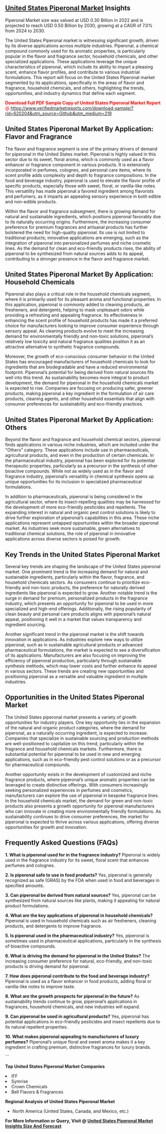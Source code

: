 <h2><a href="https://www.verifiedmarketreports.com/download-sample/?rid=620204&amp;utm_source=Github&amp;utm_medium=219" target="_blank">United States Piperonal Market</a> Insights</h2><p>Piperonal Market size was valued at USD 0.30 Billion in 2022 and is projected to reach USD 0.50 Billion by 2030, growing at a CAGR of 7.0% from 2024 to 2030.</p><p> <p>The United States Piperonal market is witnessing significant growth, driven by its diverse applications across multiple industries. Piperonal, a chemical compound commonly used for its aromatic properties, is particularly popular in the flavor and fragrance sector, household chemicals, and other specialized applications. These applications leverage the unique characteristics of piperonal, which include its ability to impart a pleasing scent, enhance flavor profiles, and contribute to various industrial formulations. This report will focus on the United States Piperonal market segmented by its applications, specifically in the areas of flavor and fragrance, household chemicals, and others, highlighting the trends, opportunities, and industry dynamics that define each segment.</p> <p><p><span class=""><span style="color: #ff0000;"><strong>Download Full PDF Sample Copy of United States Piperonal Market Report</strong> @ </span><a href="https://www.verifiedmarketreports.com/download-sample/?rid=620204&amp;utm_source=Github&amp;utm_medium=219" target="_blank">https://www.verifiedmarketreports.com/download-sample/?rid=620204&amp;utm_source=Github&amp;utm_medium=219</a></span></p></p> <h2>United States Piperonal Market By Application: Flavor and Fragrance</h2> <p>The flavor and fragrance segment is one of the primary drivers of demand for piperonal in the United States market. Piperonal is highly valued in this sector due to its sweet, floral aroma, which is commonly used as a flavor enhancer or fragrance component in various products. It is extensively incorporated in perfumes, colognes, and personal care items, where its scent profile adds complexity and depth to fragrance compositions. In the food and beverage industry, piperonal is used to elevate the flavor profile of specific products, especially those with sweet, floral, or vanilla-like notes. This versatility has made piperonal a favored ingredient among flavorists and perfumers, as it imparts an appealing sensory experience in both edible and non-edible products.</p> <p>Within the flavor and fragrance subsegment, there is growing demand for natural and sustainable ingredients, which positions piperonal favorably due to its naturally occurring origins. Furthermore, the increasing consumer preference for premium fragrances and artisanal products has further bolstered the need for high-quality piperonal. Its use is not limited to traditional products; innovative applications are emerging, such as the integration of piperonal into personalized perfumes and niche cosmetic lines. As the demand for clean and eco-friendly products rises, the ability of piperonal to be synthesized from natural sources adds to its appeal, contributing to a stronger presence in the flavor and fragrance market.</p> <h2>United States Piperonal Market By Application: Household Chemicals</h2> <p>Piperonal also plays a critical role in the household chemicals segment, where it is primarily used for its pleasant aroma and functional properties. In this application, piperonal is commonly added to cleaning products, air fresheners, and detergents, helping to mask unpleasant odors while providing a refreshing and appealing fragrance. Its effectiveness in enhancing the scent profile of household products has made it a preferred choice for manufacturers looking to improve consumer experience through sensory appeal. As cleaning products evolve to meet the increasing demand for environmentally friendly and non-toxic solutions, piperonal’s relatively low toxicity and natural fragrance qualities position it as an attractive alternative to synthetic fragrance compounds.</p> <p>Moreover, the growth of eco-conscious consumer behavior in the United States has encouraged manufacturers of household chemicals to look for ingredients that are biodegradable and have a reduced environmental footprint. Piperonal’s potential for being derived from natural sources fits well into this trend. As sustainability becomes more integral to product development, the demand for piperonal in the household chemicals market is expected to rise. Companies are focusing on producing safer, greener products, making piperonal a key ingredient in the formulation of air care products, cleaning agents, and other household essentials that align with consumer preferences for sustainability and eco-friendly practices.</p> <h2>United States Piperonal Market By Application: Others</h2> <p>Beyond the flavor and fragrance and household chemical sectors, piperonal finds applications in various niche industries, which are included under the "Others" category. These applications include use in pharmaceuticals, agricultural products, and even in the production of certain chemicals. In the pharmaceutical industry, piperonal has been explored for its potential therapeutic properties, particularly as a precursor in the synthesis of other bioactive compounds. While not as widely used as in the flavor and fragrance industry, piperonal’s versatility in chemical synthesis opens up unique opportunities for its inclusion in specialized pharmaceutical formulations.</p> <p>In addition to pharmaceuticals, piperonal is being considered in the agricultural sector, where its insect-repelling qualities may be harnessed for the development of more eco-friendly pesticides and repellents. The expanding interest in natural and organic pest control solutions is likely to drive further exploration of piperonal’s capabilities in this area. These niche applications represent untapped opportunities within the broader piperonal market. As industries seek more sustainable, green alternatives to traditional chemical solutions, the role of piperonal in innovative applications across diverse sectors is poised for growth.</p> <h2>Key Trends in the United States Piperonal Market</h2> <p>Several key trends are shaping the landscape of the United States piperonal market. One prominent trend is the increasing demand for natural and sustainable ingredients, particularly within the flavor, fragrance, and household chemicals sectors. As consumers continue to prioritize eco-friendly and non-toxic products, the preference for naturally derived ingredients like piperonal is expected to grow. Another notable trend is the surge in demand for premium, personalized products in the fragrance industry, which presents an opportunity for piperonal to be used in more specialized and high-end offerings. Additionally, the rising popularity of clean beauty and personal care products aligns with piperonal’s natural appeal, positioning it well in a market that values transparency and ingredient sourcing.</p> <p>Another significant trend in the piperonal market is the shift towards innovation in applications. As industries explore new ways to utilize piperonal, such as in sustainable agricultural products or advanced pharmaceutical formulations, the market is expected to see a diversification of its applications. Manufacturers are also focusing on improving the efficiency of piperonal production, particularly through sustainable synthesis methods, which may lower costs and further enhance its appeal in various sectors. These trends are creating new opportunities and positioning piperonal as a versatile and valuable ingredient in multiple industries.</p> <h2>Opportunities in the United States Piperonal Market</h2> <p>The United States piperonal market presents a variety of growth opportunities for industry players. One key opportunity lies in the expansion of the natural and organic product categories, where the demand for piperonal, as a naturally occurring ingredient, is expected to increase. Companies that specialize in sustainable sourcing and production methods are well-positioned to capitalize on this trend, particularly within the fragrance and household chemicals markets. Furthermore, there is substantial potential for piperonal to be used in new and emerging applications, such as in eco-friendly pest control solutions or as a precursor for pharmaceutical compounds.</p> <p>Another opportunity exists in the development of customized and niche fragrance products, where piperonal’s unique aromatic properties can be leveraged to create distinctive offerings. With consumers increasingly seeking personalized experiences in perfumes and cosmetics, manufacturers can explore the use of piperonal in bespoke fragrance lines. In the household chemicals market, the demand for green and non-toxic products also presents a growth opportunity for piperonal manufacturers who can innovate in creating more environmentally friendly formulations. As sustainability continues to drive consumer preferences, the market for piperonal is expected to thrive across various applications, offering diverse opportunities for growth and innovation.</p> <h2>Frequently Asked Questions (FAQs)</h2> <p><b>1. What is piperonal used for in the fragrance industry?</b> Piperonal is widely used in the fragrance industry for its sweet, floral scent that enhances perfumes and colognes.</p> <p><b>2. Is piperonal safe to use in food products?</b> Yes, piperonal is generally recognized as safe (GRAS) by the FDA when used in food and beverages in specified amounts.</p> <p><b>3. Can piperonal be derived from natural sources?</b> Yes, piperonal can be synthesized from natural sources like plants, making it appealing for natural product formulations.</p> <p><b>4. What are the key applications of piperonal in household chemicals?</b> Piperonal is used in household chemicals such as air fresheners, cleaning products, and detergents to improve fragrance.</p> <p><b>5. Is piperonal used in the pharmaceutical industry?</b> Yes, piperonal is sometimes used in pharmaceutical applications, particularly in the synthesis of bioactive compounds.</p> <p><b>6. What is driving the demand for piperonal in the United States?</b> The increasing consumer preference for natural, eco-friendly, and non-toxic products is driving demand for piperonal.</p> <p><b>7. How does piperonal contribute to the food and beverage industry?</b> Piperonal is used as a flavor enhancer in food products, adding floral or vanilla-like notes to improve taste.</p> <p><b>8. What are the growth prospects for piperonal in the future?</b> As sustainability trends continue to grow, piperonal’s applications in fragrances, household chemicals, and new industries will expand.</p> <p><b>9. Can piperonal be used in agricultural products?</b> Yes, piperonal has potential applications in eco-friendly pesticides and insect repellents due to its natural repellent properties.</p> <p><b>10. What makes piperonal appealing to manufacturers of luxury perfumes?</b> Piperonal’s unique floral and sweet aroma makes it a key ingredient in crafting premium, distinctive fragrances for luxury brands.</p> ```</p><p><strong>Top United States Piperonal Market Companies</strong></p><div data-test-id=""><p><li>IFF</li><li> Symrise</li><li> Crown Chemicals</li><li> Bell Flavors & Fragrances</li></p><div><strong>Regional Analysis of&nbsp;United States Piperonal Market</strong></div><ul><li dir="ltr"><p dir="ltr">North America&nbsp;(United States, Canada, and Mexico, etc.)</p></li></ul><p><strong>For More Information or Query, Visit @&nbsp;</strong><strong><a href="https://www.verifiedmarketreports.com/product/piperonal-market/?utm_source=Github&amp;utm_medium=219" target="_blank">United States Piperonal Market Insights Size And Forecast</a></strong></p></div>
